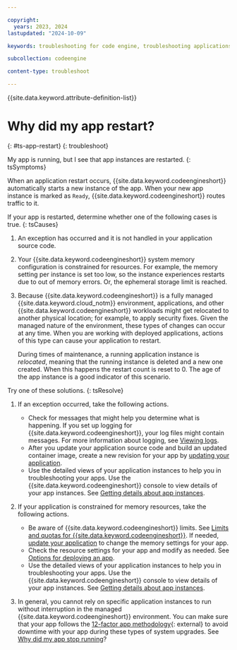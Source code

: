 ```yaml
---

copyright:
  years: 2023, 2024
lastupdated: "2024-10-09"

keywords: troubleshooting for code engine, troubleshooting applications in code engine, tips for applications in code engine, debugging applications in code engine, custom domain mapping and code engine

subcollection: codeengine

content-type: troubleshoot

---
```


{{site.data.keyword.attribute-definition-list}}

# Why did my app restart?
{: #ts-app-restart}
{: troubleshoot}

My app is running, but I see that app instances are restarted.
{: tsSymptoms}

When an application restart occurs, {{site.data.keyword.codeengineshort}} automatically starts a new instance of the app. When your new app instance is marked as `Ready`, {{site.data.keyword.codeengineshort}} routes traffic to it.

If your app is restarted, determine whether one of the following cases is true.
{: tsCauses}


1. An exception has occurred and it is not handled in your application source code.

2. Your {{site.data.keyword.codeengineshort}} system memory configuration is constrained for resources. For example, the memory setting per instance is set too low, so the instance experiences restarts due to out of memory errors. Or, the ephemeral storage limit is reached.

3. Because {{site.data.keyword.codeengineshort}} is a fully managed {{site.data.keyword.cloud_notm}} environment, applications, and other {{site.data.keyword.codeengineshort}} workloads might get relocated to another physical location; for example, to apply security fixes. Given the managed nature of the environment, these types of changes can occur at any time. When you are working with deployed applications, actions of this type can cause your application to restart.

    During times of maintenance, a running application instance is *relocated*, meaning that the running instance is deleted and a new one created. When this happens the restart count is reset to 0. The age of the app instance is a good indicator of this scenario.


Try one of these solutions.
{: tsResolve}


1. If an exception occurred, take the following actions.
    * Check for messages that might help you determine what is happening. If you set up logging for {{site.data.keyword.codeengineshort}}, your log files might contain messages. For more information about logging, see [Viewing logs](/docs/codeengine?topic=codeengine-logging).
    * After you update your application source code and build an updated container image, create a new revision for your app by [updating your application](/docs/codeengine?topic=codeengine-update-app).
    * Use the detailed views of your application instances to help you in troubleshooting your apps. Use the {{site.data.keyword.codeengineshort}} console to view details of your app instances. See [Getting details about app instances](/docs/codeengine?topic=codeengine-troubleshoot-apps#ts-app-instancedetails).


2. If your application is constrained for memory resources, take the following actions.
    * Be aware of {{site.data.keyword.codeengineshort}} limits. See [Limits and quotas for {{site.data.keyword.codeengineshort}}](/docs/codeengine?topic=codeengine-limits). If needed, [update your application](/docs/codeengine?topic=codeengine-update-app) to change the memory settings for your app.
    * Check the resource settings for your app and modify as needed. See [Options for deploying an app](/docs/codeengine?topic=codeengine-application-workloads#optionsdeploy).
    * Use the detailed views of your application instances to help you in troubleshooting your apps. Use the {{site.data.keyword.codeengineshort}} console to view details of your app instances. See [Getting details about app instances](/docs/codeengine?topic=codeengine-troubleshoot-apps#ts-app-instancedetails).

3. In general, you cannot rely on specific application instances to run without interruption in the managed {{site.data.keyword.codeengineshort}} environment. You can make sure that your app follows the [12-factor app methodology](https://12factor.net/){: external} to avoid downtime with your app during these types of system upgrades. See [Why did my app stop running](/docs/codeengine?topic=codeengine-ts-app-end)?
